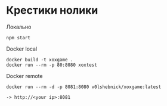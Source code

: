 ﻿Крестики нолики
======

Локально 

```text
npm start
```

Docker local

```text
docker build -t xoxgame .
docker run --rm -p 80:8080 xoxtest
```

Docker remote

```text
docker run --rm -d -p 8081:8080 v0lshebnick/xoxgame:latest

-> http://<your ip>:8081
```
